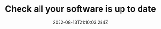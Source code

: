 ---
title: Check all your software is up to date
date: "2022-08-13T21:10:03.284Z"
description: "Software updates often include vulnerability patches. By making sure all your software is up to date, you ensure that you aren’t susceptible to any holes in your software's security. You can check all of your software at once using a program like SuMo. Try downloading SuMo Lite and use it to scan your computer. How many packages are outdated?"
position: 0
section: "Computers"
---